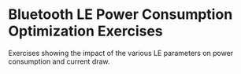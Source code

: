 # Bluetooth LE Power Consumption Optimization Exercises
Exercises showing the impact of the various LE parameters on power consumption and current draw.
